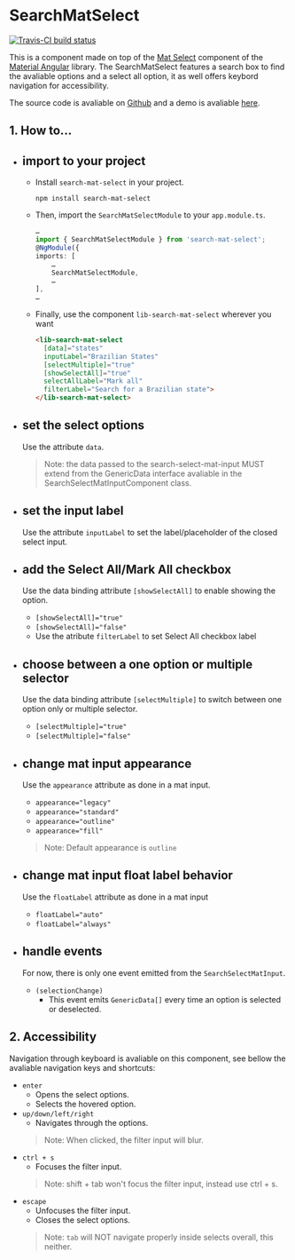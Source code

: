 # SearchMatSelect

[![Travis-CI build status](https://travis-ci.com/vinesnts/search-mat-select.svg?branch=master)](https://github.com/vinesnts/search-mat-select)

This is a component made on top of the [Mat Select](https://material.angular.io/components/select/overview) component of the [Material Angular](https://material.angular.io/) library.
The SearchMatSelect features a search box to find the avaliable options and a select all option, it as well offers keybord navigation for accessibility.

The source code is avaliable on [Github](https://github.com/vinesnts/search-mat-select) and a demo is avaliable [here](http://viniciusalmeida.dev/search-mat-select-demo/).

## 1. How to...
  * ## import to your project</h2>
    * Install `search-mat-select` in your project.
      ```
      npm install search-mat-select
      ```
    * Then, import the `SearchMatSelectModule` to your `app.module.ts`.
      ```typescript
      …
      import { SearchMatSelectModule } from 'search-mat-select';
      @NgModule({
      imports: [
          …
          SearchMatSelectModule,
          …
      ],
      …
      ```
    * Finally, use the component `lib-search-mat-select` wherever you want
      ```html
      <lib-search-mat-select
        [data]="states"
        inputLabel="Brazilian States"
        [selectMultiple]="true"
        [showSelectAll]="true"
        selectAllLabel="Mark all"
        filterLabel="Search for a Brazilian state">
      </lib-search-mat-select>
      ```
  * ## set the select options
    Use the attribute `data`.
    > Note: the data passed to the search-select-mat-input MUST extend from the GenericData interface avaliable in the SearchSelectMatInputComponent class.
  * ## set the input label
    Use the attribute `inputLabel` to set the label/placeholder of the closed select input.
  * ## add the Select All/Mark All checkbox
    Use the data binding attribute `[showSelectAll]` to enable showing the option.
      * `[showSelectAll]="true"`
      * `[showSelectAll]="false"`
      * Use the atribute `filterLabel` to set Select All checkbox label
  
  * ## choose between a one option or multiple selector
    Use the data binding attribute `[selectMultiple]` to switch between one option only or multiple selector.
      * `[selectMultiple]="true"`
      * `[selectMultiple]="false"`
      
  * ## change mat input appearance
    Use the <code>appearance</code> attribute as done in a mat input.</p>
      * `appearance="legacy"`
      * `appearance="standard"`
      * `appearance="outline"`
      * `appearance="fill"`
      > Note: Default appearance is `outline`
  
  * ## change mat input float label behavior
    Use the <code>floatLabel</code> attribute as done in a mat input</p>
      * `floatLabel="auto"`
      * `floatLabel="always"`
  
  * ## handle events
    For now, there is only one event emitted from the `SearchSelectMatInput`.
      * `(selectionChange)`
        * This event emits `GenericData[]` every time an option is selected or deselected.

## 2. Accessibility
  Navigation through keyboard is avaliable on this component, see bellow the avaliable navigation keys and shortcuts:
  * `enter`
    * Opens the select options.
    * Selects the hovered option.
  * `up/down/left/right`
    * Navigates through the options.
    > Note: When clicked, the filter input will blur.
  * `ctrl + s`
    * Focuses the filter input.
    > Note: shift + tab won't focus the filter input, instead use ctrl + s.
  * `escape`
    * Unfocuses the filter input.
    * Closes the select options.
    > Note: `tab` will NOT navigate properly inside selects overall, this neither.
